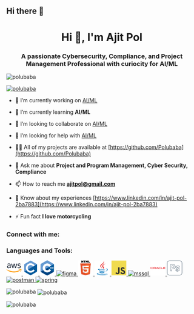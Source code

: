 ## Hi there 👋

<!--
**Polubaba/Polubaba** is a ✨ _special_ ✨ repository because its `README.md` (this file) appears on your GitHub profile.

Here are some ideas to get you started:

- 🔭 I’m currently working on ...
- 🌱 I’m currently learning ...
- 👯 I’m looking to collaborate on ...
- 🤔 I’m looking for help with ...
- 💬 Ask me about ...
- 📫 How to reach me: ...
- 😄 Pronouns: ...
- ⚡ Fun fact: ...

this was the default section wrapped ini comment
-->
<h1 align="center">Hi 👋, I'm Ajit Pol</h1>
<h3 align="center">A passionate Cybersecurity, Compliance, and Project Management Professional with curiocity for AI/ML </h3>

<p align="left"> <img src="https://komarev.com/ghpvc/?username=polubaba&label=Profile%20views&color=0e75b6&style=flat" alt="polubaba" /> </p>

<p align="left"> <a href="https://github.com/ryo-ma/github-profile-trophy"><img src="https://github-profile-trophy.vercel.app/?username=polubaba" alt="polubaba" /></a> </p>

- 🔭 I’m currently working on [AI/ML](https://github.com/Polubaba)

- 🌱 I’m currently learning **AI/ML**

- 👯 I’m looking to collaborate on [AI/ML](https://github.com/Polubaba)

- 🤝 I’m looking for help with [AI/ML](https://github.com/Polubaba)

- 👨‍💻 All of my projects are available at [https://github.com/Polubaba](https://github.com/Polubaba)

- 💬 Ask me about **Project and Program Management, Cyber Security, Compliance**

- 📫 How to reach me **ajitpol@gmail.com**

- 📄 Know about my experiences [https://www.linkedin.com/in/ajit-pol-2ba7883](https://www.linkedin.com/in/ajit-pol-2ba7883)

- ⚡ Fun fact **I love motorcycling**

<h3 align="left">Connect with me:</h3>
<p align="left">
</p>

<h3 align="left">Languages and Tools:</h3>
<p align="left"> <a href="https://aws.amazon.com" target="_blank" rel="noreferrer"> <img src="https://raw.githubusercontent.com/devicons/devicon/master/icons/amazonwebservices/amazonwebservices-original-wordmark.svg" alt="aws" width="40" height="40"/> </a> <a href="https://www.cprogramming.com/" target="_blank" rel="noreferrer"> <img src="https://raw.githubusercontent.com/devicons/devicon/master/icons/c/c-original.svg" alt="c" width="40" height="40"/> </a> <a href="https://www.w3schools.com/cpp/" target="_blank" rel="noreferrer"> <img src="https://raw.githubusercontent.com/devicons/devicon/master/icons/cplusplus/cplusplus-original.svg" alt="cplusplus" width="40" height="40"/> </a> <a href="https://www.figma.com/" target="_blank" rel="noreferrer"> <img src="https://www.vectorlogo.zone/logos/figma/figma-icon.svg" alt="figma" width="40" height="40"/> </a> <a href="https://www.w3.org/html/" target="_blank" rel="noreferrer"> <img src="https://raw.githubusercontent.com/devicons/devicon/master/icons/html5/html5-original-wordmark.svg" alt="html5" width="40" height="40"/> </a> <a href="https://www.java.com" target="_blank" rel="noreferrer"> <img src="https://raw.githubusercontent.com/devicons/devicon/master/icons/java/java-original.svg" alt="java" width="40" height="40"/> </a> <a href="https://developer.mozilla.org/en-US/docs/Web/JavaScript" target="_blank" rel="noreferrer"> <img src="https://raw.githubusercontent.com/devicons/devicon/master/icons/javascript/javascript-original.svg" alt="javascript" width="40" height="40"/> </a> <a href="https://www.microsoft.com/en-us/sql-server" target="_blank" rel="noreferrer"> <img src="https://www.svgrepo.com/show/303229/microsoft-sql-server-logo.svg" alt="mssql" width="40" height="40"/> </a> <a href="https://www.oracle.com/" target="_blank" rel="noreferrer"> <img src="https://raw.githubusercontent.com/devicons/devicon/master/icons/oracle/oracle-original.svg" alt="oracle" width="40" height="40"/> </a> <a href="https://www.photoshop.com/en" target="_blank" rel="noreferrer"> <img src="https://raw.githubusercontent.com/devicons/devicon/master/icons/photoshop/photoshop-line.svg" alt="photoshop" width="40" height="40"/> </a> <a href="https://postman.com" target="_blank" rel="noreferrer"> <img src="https://www.vectorlogo.zone/logos/getpostman/getpostman-icon.svg" alt="postman" width="40" height="40"/> </a> <a href="https://spring.io/" target="_blank" rel="noreferrer"> <img src="https://www.vectorlogo.zone/logos/springio/springio-icon.svg" alt="spring" width="40" height="40"/> </a> </p>

<p><img align="left" src="https://github-readme-stats.vercel.app/api/top-langs?username=polubaba&show_icons=true&locale=en&layout=compact" alt="polubaba" /></p>

<p>&nbsp;<img align="center" src="https://github-readme-stats.vercel.app/api?username=polubaba&show_icons=true&locale=en" alt="polubaba" /></p>

<p><img align="center" src="https://github-readme-streak-stats.herokuapp.com/?user=polubaba&" alt="polubaba" /></p>

